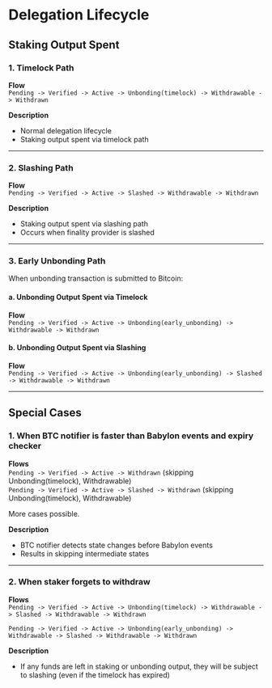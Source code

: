 # Delegation Lifecycle

## Staking Output Spent

### 1. Timelock Path
**Flow**  
`Pending -> Verified -> Active -> Unbonding(timelock) -> Withdrawable -> Withdrawn`

**Description**  
- Normal delegation lifecycle
- Staking output spent via timelock path

---

### 2. Slashing Path
**Flow**  
`Pending -> Verified -> Active -> Slashed -> Withdrawable -> Withdrawn`

**Description**  
- Staking output spent via slashing path
- Occurs when finality provider is slashed

---

### 3. Early Unbonding Path

When unbonding transaction is submitted to Bitcoin:

#### a. Unbonding Output Spent via Timelock
**Flow**  
`Pending -> Verified -> Active -> Unbonding(early_unbonding) -> Withdrawable -> Withdrawn`

#### b. Unbonding Output Spent via Slashing
**Flow**  
`Pending -> Verified -> Active -> Unbonding(early_unbonding) -> Slashed -> Withdrawable -> Withdrawn`

---

## Special Cases

### 1. When BTC notifier is faster than Babylon events and expiry checker

**Flows**  
`Pending -> Verified -> Active -> Withdrawn` (skipping Unbonding(timelock), Withdrawable)  
`Pending -> Verified -> Active -> Slashed -> Withdrawn` (skipping Unbonding(timelock), Withdrawable)

More cases possible.

**Description**  
- BTC notifier detects state changes before Babylon events
- Results in skipping intermediate states

---

### 2. When staker forgets to withdraw
**Flows**  
`Pending -> Verified -> Active -> Unbonding(timelock) -> Withdrawable -> Slashed -> Withdrawable -> Withdrawn`

`Pending -> Verified -> Active -> Unbonding(early_unbonding) -> Withdrawable -> Slashed -> Withdrawable -> Withdrawn`

**Description**  
- If any funds are left in staking or unbonding output, they will be subject to slashing (even if the timelock has expired)
